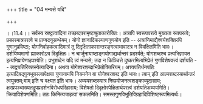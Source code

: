 +++
title = "04 मन्यसे यदि"

+++
  
  
।।11.4।। सर्वस्य स्रष्ट्टत्वादिना तच्छब्दपरामृष्टश्रुताकारोक्तिः। अत्रापि
स्वरूपपरत्वे मुख्यता रूपपरत्वे; प्रकारमात्रपरत्वे च
प्राग्वदनुसन्धेयम्। योगो ज्ञानादिकल्याणगुणयोग इति --
अत्राणिमाद्यैश्वर्यशक्तिरपि गुणानुप्रविष्टा; योगनिर्वाहकत्वादिमात्रं तु
दिदृक्षिताकारान्तरङ्गत्वाभावादत्र न विवक्षितमिति भावः। दर्शयिष्यमाणो
ह्याकारोऽत्र दिदृक्षितः। न चार्जुनायाष्टाङ्गयोगाद्यर्थान्तरं
प्रदर्श्यते; योगशब्दश्च प्रत्यभिज्ञायत इत्यभिप्रायेणाहपश्येति।
प्रभुशब्देन यदि त्वं मन्यसे; तदा न किञ्चित्ते दुष्करमित्यभिप्रेतं
गुणविशेषवत्त्वं दर्शयति -- त्वद्व्यतिरिक्तस्येत्यादिना। अथवा
योगेश्वरशब्दाभिप्रेतोक्तिरियम्। अश्वपतिर्धनपतिः
इत्यादिवद्गुणभूयस्त्वापेक्षया गुणानामपि नियमनेन वा योगेश्वरशब्द इति
भावः। त्वाम् इति आत्मशब्दस्यार्थान्तरं त्वयुक्तम्;माम् इति च वक्ष्यत इति
भावः। अव्ययशब्दस्यात्र निष्प्रयोजनत्वशङ्काव्युदासाय;
क्षरप्रपञ्चाख्यतद्रूपप्रदर्शनविरोधपरिहाराय; विशेषतो
दिदृक्षोरपेक्षितार्थपरत्वं दर्शयतिअव्ययमिति। क्रियाविशेषणमिति। ततः
किमित्यत्राहत्वां सकलमिति। समस्तगुणविभूतिविग्रहादिविशिष्टरूपमित्यर्थः।  
  
